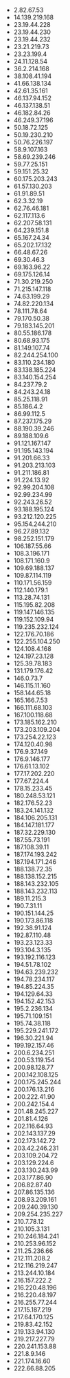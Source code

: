 * 2.82.67.53
* 14.139.219.168
* 23.19.44.228
* 23.19.44.230
* 23.19.44.232
* 23.21.219.73
* 23.23.199.4
* 24.11.128.54
* 36.2.214.168
* 38.108.41.194
* 41.66.138.134
* 42.61.35.161
* 46.137.94.152
* 46.137.138.51
* 46.182.84.26
* 46.249.37.196
* 50.18.72.125
* 50.19.230.210
* 50.76.226.197
* 58.9.107.163
* 58.69.239.246
* 59.77.25.151
* 59.151.25.32
* 60.175.203.243
* 61.57.130.203
* 61.91.89.51
* 62.3.32.19
* 62.76.46.181
* 62.117.113.6
* 62.207.58.131
* 64.239.151.8
* 65.167.24.34
* 65.202.17.132
* 66.48.67.26
* 69.30.46.3
* 69.163.96.22
* 69.175.126.14
* 71.30.219.250
* 71.215.147.118
* 74.63.199.29
* 74.82.220.134
* 78.111.78.64
* 79.170.50.38
* 79.183.145.201
* 80.55.186.178
* 80.68.93.175
* 81.149.107.74
* 82.244.254.100
* 83.110.234.180
* 83.138.185.224
* 83.140.154.254
* 84.237.79.2
* 84.243.24.18
* 85.25.118.91
* 85.186.4.2
* 86.99.112.5
* 87.237.175.29
* 88.190.39.246
* 89.188.109.6
* 91.121.167.147
* 91.195.143.194
* 91.201.66.33
* 91.203.213.103
* 91.211.186.81
* 91.224.13.92
* 92.99.204.108
* 92.99.234.99
* 92.243.26.52
* 93.188.195.124
* 93.212.120.225
* 95.154.244.210
* 96.27.89.132
* 98.252.151.179
* 106.187.55.66
* 108.3.196.171
* 108.171.160.9
* 109.69.188.137
* 109.87.114.119
* 110.171.56.159
* 112.140.179.1
* 113.28.74.131
* 115.195.82.208
* 119.147.146.135
* 119.152.109.94
* 119.235.232.124
* 122.176.70.186
* 122.255.104.250
* 124.108.4.168
* 124.197.23.128
* 125.39.78.183
* 131.179.176.42
* 146.0.73.7
* 146.115.11.160
* 158.144.65.18
* 165.166.7.53
* 166.111.68.103
* 167.100.118.68
* 173.185.162.210
* 173.203.109.204
* 173.254.22.123
* 174.120.40.98
* 176.9.37.149
* 176.9.146.177
* 176.61.13.102
* 177.17.202.220
* 177.67.224.4
* 178.15.233.45
* 180.248.53.121
* 182.176.52.23
* 183.24.141.132
* 184.106.205.131
* 184.147.181.177
* 187.32.229.130
* 187.55.73.191
* 187.108.39.11
* 187.174.193.242
* 187.194.171.246
* 188.138.72.35
* 188.138.152.215
* 188.143.232.105
* 188.143.232.113
* 189.11.215.3
* 190.7.31.11
* 190.151.144.25
* 190.173.86.118
* 192.38.91.124
* 192.87.110.48
* 193.23.123.33
* 193.104.3.135
* 193.192.116.123
* 194.51.78.102
* 194.63.239.232
* 194.78.234.117
* 194.85.224.35
* 194.129.64.33
* 194.152.42.153
* 195.2.236.134
* 195.71.109.151
* 195.74.38.118
* 195.229.241.172
* 196.30.221.94
* 199.192.157.46
* 200.6.234.251
* 200.53.119.154
* 200.98.128.77
* 200.142.108.125
* 200.175.245.244
* 200.176.13.216
* 200.222.41.90
* 200.242.154.4
* 201.48.245.227
* 201.81.4.126
* 202.116.64.93
* 202.143.137.29
* 202.173.142.72
* 203.42.246.231
* 203.109.204.72
* 203.129.224.6
* 203.130.243.99
* 203.177.86.90
* 206.82.87.40
* 207.86.135.136
* 208.93.209.161
* 209.240.39.130
* 209.254.235.227
* 210.7.78.12
* 210.105.3.131
* 210.246.184.241
* 210.253.96.152
* 211.25.236.66
* 212.111.208.2
* 212.116.219.247
* 213.244.10.184
* 216.157.222.2
* 216.220.48.196
* 216.220.48.197
* 216.255.77.244
* 217.15.187.219
* 217.64.170.125
* 219.83.42.152
* 219.133.94.130
* 219.217.227.79
* 220.241.153.88
* 221.8.9.146
* 221.174.16.60
* 222.66.88.205
